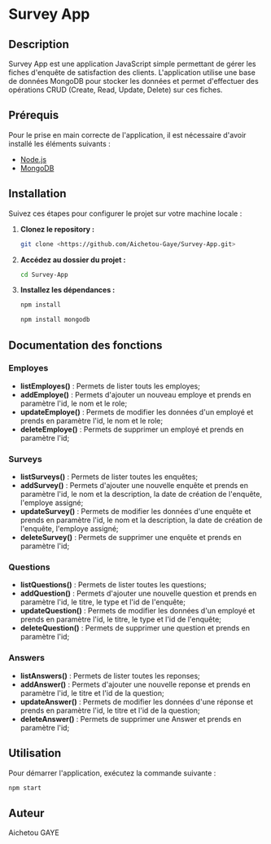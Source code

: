 # Survey App

## Description

Survey App est une application JavaScript simple permettant de gérer les fiches d'enquête de satisfaction des clients. L'application utilise une base de données MongoDB pour stocker les données et permet d'effectuer des opérations CRUD (Create, Read, Update, Delete) sur ces fiches.

## Prérequis

Pour le prise en main correcte de l'application, il est nécessaire d'avoir installé les éléments suivants :

- [Node.js](https://nodejs.org/)
- [MongoDB](https://www.mongodb.com/try/download/community)

## Installation 

Suivez ces étapes pour configurer le projet sur votre machine locale :

1. **Clonez le repository :**

    ```bash
    git clone <https://github.com/Aichetou-Gaye/Survey-App.git>
    ```

2. **Accédez au dossier du projet :**

    ```bash
    cd Survey-App
    ```

3. **Installez les dépendances :**

    ```bash
    npm install
    ```
    ```bash
    npm install mongodb
    ```

## Documentation des fonctions 

### Employes

- **listEmployes()** : Permets de lister touts les employes;
- **addEmploye()** : Permets d'ajouter un nouveau employe et prends en paramètre l'id, le nom et le role;
- **updateEmploye()** : Permets de modifier les données d'un employé et prends en paramètre l'id, le nom et le role;
- **deleteEmploye()** : Permets de supprimer un employé et prends en paramètre l'id;

### Surveys

- **listSurveys()** : Permets de lister toutes les enquêtes;
- **addSurvey()** : Permets d'ajouter une nouvelle enquête et prends en paramètre l'id, le nom et la description, la date de création de l'enquête, l'employe assigné;
- **updateSurvey()** : Permets de modifier les données d'une enquête et prends en paramètre l'id, le nom et la description, la date de création de l'enquête, l'employe assigné;
- **deleteSurvey()** : Permets de supprimer une enquête et prends en paramètre l'id;

### Questions

- **listQuestions()** : Permets de lister toutes les questions;
- **addQuestion()** : Permets d'ajouter une nouvelle question et prends en paramètre l'id, le titre, le type et l'id de l'enquête;
- **updateQuestion()** : Permets de modifier les données d'un employé et prends en paramètre l'id, le titre, le type et l'id de l'enquête;
- **deleteQuestion()** : Permets de supprimer une question et prends en paramètre l'id;

### Answers

- **listAnswers()** : Permets de lister toutes les reponses;
- **addAnswer()** : Permets d'ajouter une nouvelle reponse et prends en paramètre l'id, le titre et l'id de la question;
- **updateAnswer()** : Permets de modifier les données d'une réponse et prends en paramètre l'id, le titre et l'id de la question;
- **deleteAnswer()** : Permets de supprimer une Answer et prends en paramètre l'id;

## Utilisation

Pour démarrer l'application, exécutez la commande suivante :

```bash
npm start
```
## Auteur

Aichetou GAYE

